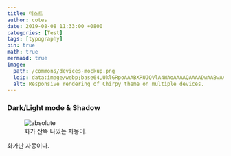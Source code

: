 ```yaml
---
title: 테스트
author: cotes
date: 2019-08-08 11:33:00 +0800
categories: [Test]
tags: [typography]
pin: true
math: true
mermaid: true
image:
  path: /commons/devices-mockup.png
  lqip: data:image/webp;base64,UklGRpoAAABXRUJQVlA4WAoAAAAQAAAADwAABwAAQUxQSDIAAAARL0AmbZurmr57yyIiqE8oiG0bejIYEQTgqiDA9vqnsUSI6H+oAERp2HZ65qP/VIAWAFZQOCBCAAAA8AEAnQEqEAAIAAVAfCWkAALp8sF8rgRgAP7o9FDvMCkMde9PK7euH5M1m6VWoDXf2FkP3BqV0ZYbO6NA/VFIAAAA
  alt: Responsive rendering of Chirpy theme on multiple devices.
---
```


### Dark/Light mode & Shadow

<figure>
  <img id="test" data-action="zoom" src='{{site.url}}/assets/images/자몽이.jpg' alt='absolute'>
  <figcaption>화가 잔뜩 나있는 자몽이.</figcaption>
</figure>

화가난 자몽이다.

<script>
  document.querySelector("#test").addEventListener('click',()=>{
    alert("안녕 자몽아");
  })
</script>
